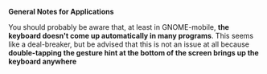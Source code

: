 **General Notes for Applications**

You should probably be aware that, at least in GNOME-mobile,
 **the keyboard doesn't come up automatically in many programs**.
This seems like a deal-breaker, but be advised that this is not an issue at all because
**double-tapping the gesture hint at the bottom of the screen brings up the keyboard anywhere**

